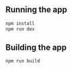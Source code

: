 ## Running the app
```bash
npm install
npm run dev
```

## Building the app
```bash
npm run build
```